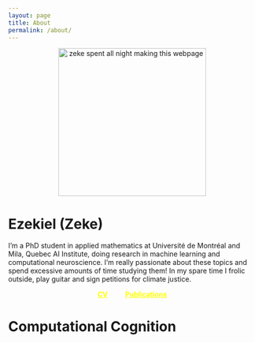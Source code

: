 ```yaml
---
layout: page
title: About
permalink: /about/
---
```




<p style="text-align:center;"><img src="https://zek3r.github.io/assets/profile.jpeg" title="zeke spent all night making this webpage" width="300"/></p>

# Ezekiel (Zeke)

I’m a PhD student in applied mathematics at Université de Montréal and Mila, Quebec AI Institute, doing research in machine learning and computational neuroscience. I’m really passionate about these topics and spend excessive amounts of time studying them! In my spare time I frolic outside, play guitar and sign petitions for climate justice.


<div style="text-align:center">    
  <a href="https://zek3r.github.io/assets/cv_current.pdf" style="color:yellow;font-weight:bold">CV</a>
  &nbsp; &nbsp; &nbsp; &nbsp;
  <a href="https://scholar.google.ca/citations?user=KwgL380AAAAJ&hl=en&oi=ao" style="color:yellow;font-weight:bold">Publications</a>
</div>



# Computational Cognition
